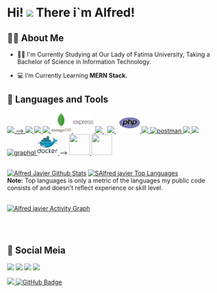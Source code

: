 <!-- <a href="#"><img width="100%" height="auto" src="https://i.imgur.com/iXuL1HG.png" height="175px"/></a> -->

<h1 align="left">Hi! <img src="https://raw.githubusercontent.com/MartinHeinz/MartinHeinz/master/wave.gif" width="30px"> There i`m Alfred! </h1>
<!-- <h3 align="center">Full Stack Web Developer </h3> -->

## 🙋‍♂️ About Me

- 👨‍🎓 I'm Currently Studying at Our Lady of Fatima University, Taking a Bachelor of Science in Information Technology.

- 💻 I’m Currently Learning  **MERN Stack.**
<!-- - 🔭 I’m currently working on **[Covid-19 Tracker](https://covid-19-tracker-e4bda.web.app/)**

- 🌱 I’m currently learning **Data Structures and Algorithms.**

- 👯 I’m looking to collaborate on **OpenSource Projects**

- 👨‍💻 All of my projects are available at **[My Portfolio](https://subhamraoniar.com)**

- 📫 How to reach me **subham.raoniar@gmail.com**

- ⚡ Fun fact **I play games and go to the GYM very often.** -->


##  🚀 Languages and Tools
 <p align="left">   
   </a> 
     </a> 
    <a href="https://www.w3.org/html/" target="_blank"> <img src="https://img.icons8.com/color/48/000000/html-5.png"/>  -->
    </a> 
    <a href="https://www.w3schools.com/css/" target="_blank"> <img src="https://img.icons8.com/color/48/000000/css3.png"/> </a> 
     </a> 
    <a href="https://developer.mozilla.org/en-US/docs/Web/JavaScript" target="_blank"> <img src="https://img.icons8.com/color/48/000000/javascript.png"/>
    <a href="https://getbootstrap.com" rel="nofollow"> <img src="https://camo.githubusercontent.com/0174b03bab13c90e5673eaafbaa2cc273f8f0f8e70c39e660d0db9895f41f7ae/68747470733a2f2f696d672e69636f6e73382e636f6d2f636f6c6f722f34382f3030303030302f626f6f7473747261702e706e67" data-canonical-src="https://img.icons8.com/color/48/000000/bootstrap.png" style="max-width:100%;"> </a>
    <a> 
     </a> 
     <!-- mongodb -->
    <a href="https://www.mongodb.com/" rel="nofollow"> <img src="https://raw.githubusercontent.com/devicons/devicon/master/icons/mongodb/mongodb-original-wordmark.svg" alt="mongodb" width="48" height="48" style="max-width:100%;">
  
   <a/>
         <a href="https://expressjs.com" target="_blank"> <img src="https://raw.githubusercontent.com/devicons/devicon/master/icons/express/express-original-wordmark.svg" alt="express" width="48" height=""/> </a>
    <a style="padding-right:8px;" href="https://nodejs.org" target="_blank"> <img src="https://img.icons8.com/color/48/000000/nodejs.png"/>
</a>
    <!-- mysql -->
     </a> 
    <a style="padding-right:8px;" href="https://www.mysql.com/" target="_blank"> <img src="https://img.icons8.com/fluent/50/000000/mysql-logo.png"/> </a>
    <!-- PHP -->
    <a href="https://www.php.net" rel="nofollow"> <img src="https://raw.githubusercontent.com/devicons/devicon/master/icons/php/php-original.svg" alt="php" width="48" height="48" style="max-width:100%;"> </a>
    <a href="https://www.mongodb.com/" target="_blank"> 
    <!-- firebase -->
    <a href="https://firebase.google.com/" target="_blank"> <img src="https://img.icons8.com/color/48/000000/firebase.png"/> </a> 
    <!-- postman -->
    <a href="https://postman.com" target="_blank"> <img src="https://www.vectorlogo.zone/logos/getpostman/getpostman-icon.svg" alt="postman" width="45" height="45"/> </a>   
    <!-- git -->
    <a href="https://git-scm.com/" target="_blank"> <img src="https://img.icons8.com/color/48/000000/git.png"/> </a> 
     </a> 
     <!-- REDUX -->
    <a href="https://redux.js.org" target="_blank"> <img src="https://img.icons8.com/color/48/000000/redux.png"/>
    <!-- GRAPHSQL -->
    <a href="https://graphql.org" rel="nofollow"> <img src="https://camo.githubusercontent.com/07c382b68200c1a86d52d1682346e73e038b2f160c9afbc0af773fb3646882c8/68747470733a2f2f7777772e766563746f726c6f676f2e7a6f6e652f6c6f676f732f6772617068716c2f6772617068716c2d69636f6e2e737667" alt="graphql" width="40" height="40" data-canonical-src="https://www.vectorlogo.zone/logos/graphql/graphql-icon.svg" style="max-width:100%;"> </a>
    <!-- DOCKER -->
    <a href="https://www.docker.com/" rel="nofollow"> <img src="https://raw.githubusercontent.com/devicons/devicon/master/icons/docker/docker-original-wordmark.svg" alt="docker" width="48" height="48" style="max-width:100%;"> </a> -->
<!-- WORDPRESS -->
<a href="https://wordpress.org/download/" > 
<img src="https://upload.wikimedia.org/wikipedia/commons/thumb/9/93/Wordpress_Blue_logo.png/1200px-Wordpress_Blue_logo.png"  width="48" height="48" >
<!-- FIGMA -->
<a href="https://www.figma.com/design/" > 
<img src="https://upload.wikimedia.org/wikipedia/commons/3/33/Figma-logo.svg" width="48" height="48px">
</p>
<!-- [![React Badge](https://img.shields.io/badge/-React-61DBFB?style=for-the-badge&labelColor=black&logo=react&logoColor=61DBFB)](#)  [![Javascript Badge](https://img.shields.io/badge/-Javascript-F0DB4F?style=for-the-badge&labelColor=black&logo=javascript&logoColor=F0DB4F)](#) [![Typescript Badge](https://img.shields.io/badge/-Typescript-007acc?style=for-the-badge&labelColor=black&logo=typescript&logoColor=007acc)](#) [![Nodejs Badge](https://img.shields.io/badge/-Nodejs-3C873A?style=for-the-badge&labelColor=black&logo=node.js&logoColor=3C873A)](#) [![GraphQL Badge](https://img.shields.io/badge/-GraphQl-e535ab?style=for-the-badge&labelColor=black&logo=node.js&logoColor=e535ab)](#) -->






  <br/>
    <a href="https://github.com/alfredjavier/github-readme-stats"><img alt="Alfred Javier Github Stats" src="https://github-readme-stats.vercel.app/api?username=alfredjavier&show_icons=true&count_private=true&theme=react&hide_border=true&bg_color=0D1117" /></a>
  <a href="https://github.com/alfredjavier/github-readme-stats"><img alt="SAlfred javier Top Languages" src="https://github-readme-stats.vercel.app/api/top-langs/?username=alfredjavier&langs_count=8&count_private=true&layout=compact&theme=react&hide_border=true&bg_color=0D1117" /></a>
  <br/>
  <b>Note:</b> Top languages is only a metric of the languages my public code consists of and doesn't reflect experience or skill level.
<br/>
<br/>


<a href="https://github.com/alfredjavier/github-readme-activity-graph"><img alt="Alfred javier Activity Graph" src="https://activity-graph.herokuapp.com/graph?username=alfredjavier&bg_color=0D1117&color=5BCDEC&line=5BCDEC&point=FFFFFF&hide_border=true" /></a>

<br/>
<br/>

##  💌 Social Meia
<p align="left">
<a href = "https://www.linkedin.com/in/alfred-javier-8230b4215/"><img src="https://img.icons8.com/fluent/48/000000/linkedin.png"/></a>
<a href = "https://twitter.com/javieralfredya1"><img src="https://img.icons8.com/fluent/48/000000/twitter.png"/></a>
<a href = "https://www.instagram.com/alfredjavier11/?hl=en"><img src="https://img.icons8.com/fluent/48/000000/instagram-new.png"/></a>
<a href = "https://www.facebook.com/Freezeeeeeeeeeeeeer/"><img src="https://img.icons8.com/fluent/48/000000/facebook-new.png"/></a>

</a>
</p>


<a href="https://github.com/Meghna-DAS/github-profile-views-counter">
    <img src="https://komarev.com/ghpvc/?username=alfredjavier">
</a>
<a href="https://github.com/alfredjavier?tab=followers"><img src="https://img.shields.io/github/followers/alfredjavier?label=Followers&style=social" alt="GitHub Badge"></a>
